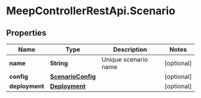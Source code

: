 # MeepControllerRestApi.Scenario

## Properties
Name | Type | Description | Notes
------------ | ------------- | ------------- | -------------
**name** | **String** | Unique scenario name | [optional] 
**config** | [**ScenarioConfig**](ScenarioConfig.md) |  | [optional] 
**deployment** | [**Deployment**](Deployment.md) |  | [optional] 


